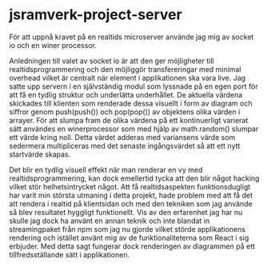 # jsramverk-project-server
För att uppnå kravet på en realtids microserver använde jag mig av socket io och en winer processor.

Anledningen till valet av socket io är att den ger möjligheter till realtidsprogrammering och den möjliggör transfereringar med minimal overhead vilket är centralt när element i applikationen ska vara live. Jag satte upp servern i en självständig modul som lyssnade på en egen port för att få en tydlig struktur och underlätta underhållet. De aktuella värdena skickades till klienten som renderade dessa visuellt i form av diagram och siffror genom push(push()) och pop(pop()) av objektens olika värden i arrayer. För att slumpa fram de olika värdena på ett kontinuerligt varierat sätt användes en winerprocessor  som med hjälp av math.random() slumpar ett värde kring noll. Detta värdet adderas med variansens värde som sedermera multipliceras med det senaste ingångsvärdet så att ett nytt startvärde skapas.

Det blir en tydlig visuell effekt när man renderar en vy med realtidsprogrammering, kan dock emellertid tycka att den blir något hacking vilket stör helhetsintrycket något. Att få realtidsaspekten funktionsdugligt har varit min största utmaning i detta projekt, hade problem med att få det att rendera i realtid på klientsidan och med den tekniken som jag använde så blev resultatet hyggligt funktionellt. Vis av den erfarenhet jag har nu skulle jag dock ha använt en annan teknik och inte blandat in streamingpaket från npm som jag nu gjorde vilket störde applikationens rendering och istället använt mig av de funktionaliteterna som React i sig erbjuder. Med detta sagt fungerar dock renderingen av diagrammen på ett tillfredsställande sätt i applikationen.
